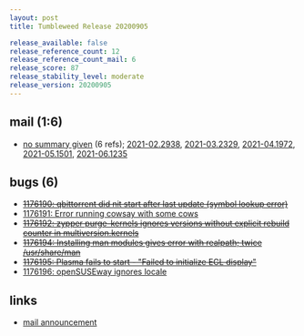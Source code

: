 ```yaml
---
layout: post
title: Tumbleweed Release 20200905

release_available: false
release_reference_count: 12
release_reference_count_mail: 6
release_score: 87
release_stability_level: moderate
release_version: 20200905
---
```


## mail (1:6)

- [no summary given](https://lists.opensuse.org/archives/list/factory@lists.opensuse.org/thread/6KSZNGCNBSLEJHEFDHILH6SUXKEQTT6Z) (6 refs); [2021-02.2938](https://lists.opensuse.org/archives/list/factory@lists.opensuse.org/thread/6KSZNGCNBSLEJHEFDHILH6SUXKEQTT6Z), [2021-03.2329](https://lists.opensuse.org/archives/list/factory@lists.opensuse.org/thread/6KSZNGCNBSLEJHEFDHILH6SUXKEQTT6Z), [2021-04.1972](https://lists.opensuse.org/archives/list/factory@lists.opensuse.org/thread/6KSZNGCNBSLEJHEFDHILH6SUXKEQTT6Z), [2021-05.1501](https://lists.opensuse.org/archives/list/factory@lists.opensuse.org/thread/6KSZNGCNBSLEJHEFDHILH6SUXKEQTT6Z), [2021-06.1235](https://lists.opensuse.org/archives/list/factory@lists.opensuse.org/thread/6KSZNGCNBSLEJHEFDHILH6SUXKEQTT6Z)

## bugs (6)

<!--more-->

- ~~[1176190: qbittorrent did nit start after last update (symbol lookup error)](https://bugzilla.opensuse.org/show_bug.cgi?id=1176190)~~
- [1176191: Error running cowsay with some cows](https://bugzilla.opensuse.org/show_bug.cgi?id=1176191)
- ~~[1176192: zypper purge-kernels ignores versions without explicit rebuild counter in multiversion.kernels](https://bugzilla.opensuse.org/show_bug.cgi?id=1176192)~~
- ~~[1176194: Installing man modules gives error with realpath; twice /usr/share/man](https://bugzilla.opensuse.org/show_bug.cgi?id=1176194)~~
- ~~[1176195: Plasma fails to start - "Failed to initialize EGL display"](https://bugzilla.opensuse.org/show_bug.cgi?id=1176195)~~
- [1176196: openSUSEway ignores locale](https://bugzilla.opensuse.org/show_bug.cgi?id=1176196)



## links

- [mail announcement](https://lists.opensuse.org/archives/list/factory@lists.opensuse.org/thread/6KSZNGCNBSLEJHEFDHILH6SUXKEQTT6Z)

